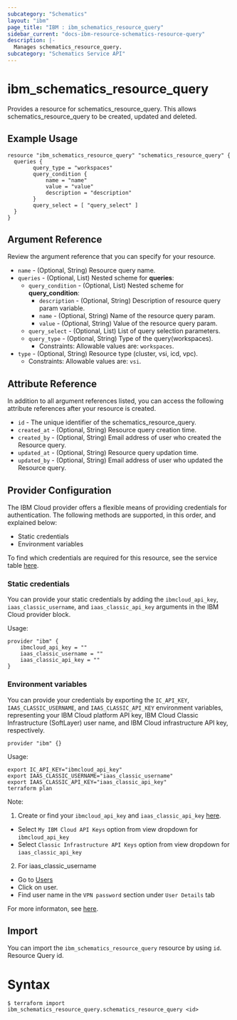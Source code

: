 ```yaml
---
subcategory: "Schematics"
layout: "ibm"
page_title: "IBM : ibm_schematics_resource_query"
sidebar_current: "docs-ibm-resource-schematics-resource-query"
description: |-
  Manages schematics_resource_query.
subcategory: "Schematics Service API"
---
```


# ibm_schematics_resource_query

Provides a resource for schematics_resource_query. This allows schematics_resource_query to be created, updated and deleted.

## Example Usage

```hcl
resource "ibm_schematics_resource_query" "schematics_resource_query" {
  queries {
		query_type = "workspaces"
		query_condition {
			name = "name"
			value = "value"
			description = "description"
		}
		query_select = [ "query_select" ]
  }
}
```

## Argument Reference

Review the argument reference that you can specify for your resource.

* `name` - (Optional, String) Resource query name.
* `queries` - (Optional, List) 
Nested scheme for **queries**:
	* `query_condition` - (Optional, List)
	Nested scheme for **query_condition**:
		* `description` - (Optional, String) Description of resource query param variable.
		* `name` - (Optional, String) Name of the resource query param.
		* `value` - (Optional, String) Value of the resource query param.
	* `query_select` - (Optional, List) List of query selection parameters.
	* `query_type` - (Optional, String) Type of the query(workspaces).
	  * Constraints: Allowable values are: `workspaces`.
* `type` - (Optional, String) Resource type (cluster, vsi, icd, vpc).
  * Constraints: Allowable values are: `vsi`.

## Attribute Reference

In addition to all argument references listed, you can access the following attribute references after your resource is created.

* `id` - The unique identifier of the schematics_resource_query.
* `created_at` - (Optional, String) Resource query creation time.
* `created_by` - (Optional, String) Email address of user who created the Resource query.
* `updated_at` - (Optional, String) Resource query updation time.
* `updated_by` - (Optional, String) Email address of user who updated the Resource query.

## Provider Configuration

The IBM Cloud provider offers a flexible means of providing credentials for authentication. The following methods are supported, in this order, and explained below:

- Static credentials
- Environment variables

To find which credentials are required for this resource, see the service table [here](https://cloud.ibm.com/docs/ibm-cloud-provider-for-terraform?topic=ibm-cloud-provider-for-terraform-provider-reference#required-parameters).

### Static credentials

You can provide your static credentials by adding the `ibmcloud_api_key`, `iaas_classic_username`, and `iaas_classic_api_key` arguments in the IBM Cloud provider block.

Usage:
```
provider "ibm" {
    ibmcloud_api_key = ""
    iaas_classic_username = ""
    iaas_classic_api_key = ""
}
```

### Environment variables

You can provide your credentials by exporting the `IC_API_KEY`, `IAAS_CLASSIC_USERNAME`, and `IAAS_CLASSIC_API_KEY` environment variables, representing your IBM Cloud platform API key, IBM Cloud Classic Infrastructure (SoftLayer) user name, and IBM Cloud infrastructure API key, respectively.

```
provider "ibm" {}
```

Usage:
```
export IC_API_KEY="ibmcloud_api_key"
export IAAS_CLASSIC_USERNAME="iaas_classic_username"
export IAAS_CLASSIC_API_KEY="iaas_classic_api_key"
terraform plan
```

Note:

1. Create or find your `ibmcloud_api_key` and `iaas_classic_api_key` [here](https://cloud.ibm.com/iam/apikeys).
  - Select `My IBM Cloud API Keys` option from view dropdown for `ibmcloud_api_key`
  - Select `Classic Infrastructure API Keys` option from view dropdown for `iaas_classic_api_key`
2. For iaas_classic_username
  - Go to [Users](https://cloud.ibm.com/iam/users)
  - Click on user.
  - Find user name in the `VPN password` section under `User Details` tab

For more informaton, see [here](https://registry.terraform.io/providers/IBM-Cloud/ibm/latest/docs#authentication).

## Import

You can import the `ibm_schematics_resource_query` resource by using `id`. Resource Query id.

# Syntax
```
$ terraform import ibm_schematics_resource_query.schematics_resource_query <id>
```

